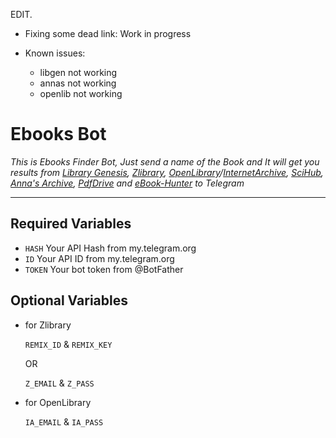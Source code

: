 EDIT. 
- Fixing some dead link: Work in progress

- Known issues: 
    - libgen not working
    - annas not working
    - openlib not working

# Ebooks Bot

*This is Ebooks Finder Bot, Just send a name of the Book and It will get you results from [Library Genesis](https://libgen.li/), [Zlibrary](http://z-lib.org/), [OpenLibrary](https://openlibrary.org)/[InternetArchive](https://archive.org/), [SciHub](https://sci-hub.se/), [Anna's Archive](https://annas-archive.org/), [PdfDrive](https://pdfdrive.to) and [eBook-Hunter](https://ebook-hunter.org/) to Telegram*

---

## Required Variables

- `HASH` Your API Hash from my.telegram.org
- `ID` Your API ID from my.telegram.org
- `TOKEN` Your bot token from @BotFather

## Optional Variables

* for Zlibrary

    `REMIX_ID` & `REMIX_KEY` 
    
    OR
    
    `Z_EMAIL` & `Z_PASS`

* for OpenLibrary

    `IA_EMAIL` & `IA_PASS`
